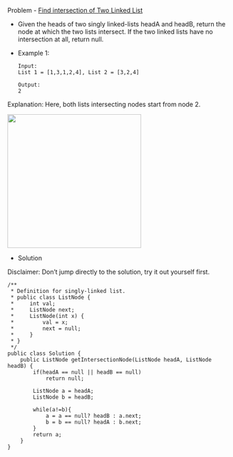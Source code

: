 Problem - [Find intersection of Two Linked List](https://leetcode.com/problems/intersection-of-two-linked-lists/)

- Given the heads of two singly linked-lists headA and headB, return the node at which the two lists intersect. If the two linked lists have no intersection at all, return null.

- Example 1:

      Input:
      List 1 = [1,3,1,2,4], List 2 = [3,2,4]

      Output:
      2
      
Explanation: Here, both lists intersecting nodes start from node 2.

<img src = "https://user-images.githubusercontent.com/101946115/207898888-80cd7c7c-3573-4a97-8c74-12e5d7f36c89.png" height = 300 weight = 700 />

- Solution

Disclaimer: Don’t jump directly to the solution, try it out yourself first.

```
/**
 * Definition for singly-linked list.
 * public class ListNode {
 *     int val;
 *     ListNode next;
 *     ListNode(int x) {
 *         val = x;
 *         next = null;
 *     }
 * }
 */
public class Solution {
    public ListNode getIntersectionNode(ListNode headA, ListNode headB) {
        if(headA == null || headB == null)
            return null;
        
        ListNode a = headA;
        ListNode b = headB;
        
        while(a!=b){
            a = a == null? headB : a.next;
            b = b == null? headA : b.next;
        }
        return a;
    }
}
```
